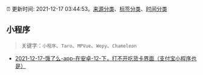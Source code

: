 :alarm_clock: 更新时间: 2021-12-17 03:44:53。[来源分类](../README.md)、[标签分类](../TAGS.md)、[时间分类](../TIMELINE.md)

## 小程序


> 关键字：`小程序`、`Taro`、`MPVue`、`Wepy`、`Chameleon`



- [2021-12-17-饿了么-app-在安卓-12-下，打不开吃货卡界面（支付宝小程序也是）](https://www.v2ex.com/t/822728) 